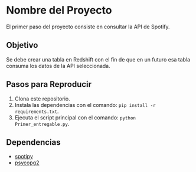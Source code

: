 # Nombre del Proyecto

El primer paso del proyecto consiste en consultar la API de Spotify.

## Objetivo

Se debe crear una tabla en Redshift con el fin de que en un futuro esa tabla consuma los datos de la API seleccionada.


## Pasos para Reproducir

1. Clona este repositorio.
2. Instala las dependencias con el comando: `pip install -r requirements.txt`.
3. Ejecuta el script principal con el comando: `python Primer_entregable.py`.

## Dependencias

- [spotipy](https://pypi.org/project/spotipy/)
- [psycopg2](https://pypi.org/project/psycopg2/)
